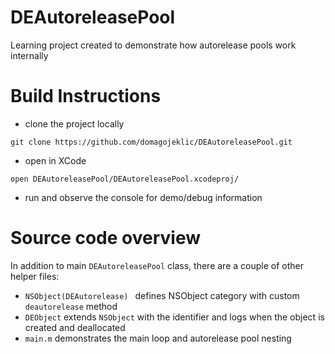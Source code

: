 # DEAutoreleasePool
Learning project created to demonstrate how autorelease pools work internally

# Build Instructions
- clone the project locally
```
git clone https://github.com/domagojeklic/DEAutoreleasePool.git
```
- open in XCode
```
open DEAutoreleasePool/DEAutoreleasePool.xcodeproj/
```
- run and observe the console for demo/debug information

# Source code overview
In addition to main `DEAutoreleasePool` class, there are a couple of other helper files:
- `NSObject(DEAutorelease) ` defines NSObject category with custom `deautorelease` method
- `DEObject` extends `NSObject` with the identifier and logs when the object is created and deallocated
- `main.m` demonstrates the main loop and autorelease pool nesting
